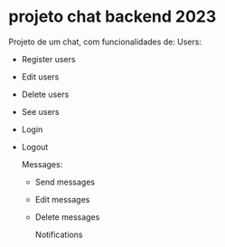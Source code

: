 # projeto chat backend 2023
Projeto de um chat, com funcionalidades de:
Users:
* Register users
* Edit users
* Delete users
* See users
* Login
* Logout

  Messages:
  * Send messages
  * Edit messages
  * Delete messages
 
    Notifications
